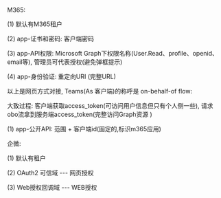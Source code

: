 M365:

(1) 默认有M365租户

(2) app-证书和密码: 客户端密码

(3) app-API权限: Microsoft Graph下权限名称(User.Read、profile、openid、email等), 管理员可代表授权(避免弹框提示)

(4) app-身份验证: 重定向URI (完整URL)



以上是网页方式对接, Teams(As 客户端)的称呼是 on-behalf-of flow:

大致过程: 客户端获取access_token(可访问用户信息但只有个人侧一些), 请求obo流拿到服务端access_token(完整访问Graph资源	)

(1) app-公开API: 范围 + 客户端id(固定的,标识m365应用)





企微:

(1) 默认有租户

(2) OAuth2 可信域	--- 网页授权

(3) Web授权回调域	--- WEB授权